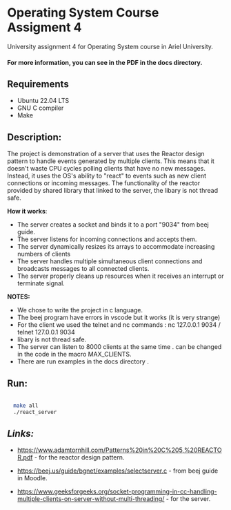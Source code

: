 # **Operating System Course Assigment 4**

University assignment 4 for Operating System course in Ariel University.


#### __For more information, you can see in the PDF in the docs directory__.

## **Requirements**
- Ubuntu 22.04 LTS
- GNU C compiler
- Make


## **Description:**
The project is demonstration of a server that uses the Reactor design pattern to handle events generated by multiple clients. This means that it doesn't waste CPU cycles polling clients that have no new messages. Instead, it uses the OS's ability to "react" to events such as new client connections or incoming messages. The functionality of the reactor provided by shared library that linked to the server, the libary is not thread safe.

**How it works**:

- The server creates a socket and binds it to a port "9034" from beej guide.
- The server listens for incoming connections and accepts them.
- The server dynamically resizes its arrays to accommodate increasing numbers of clients
- The server handles multiple simultaneous client connections and broadcasts messages to all connected clients.
- The server properly cleans up resources when it receives an interrupt or terminate signal.

**NOTES:**
- We chose to write the project in c language.
- The beej program have errors in vscode but it works (it is very strange)
- For the client we used the telnet and nc commands : nc 127.0.0.1 9034 / telnet 127.0.0.1 9034
- libary is not thread safe.
- The server  can listen to 8000 clients at the same time . can be changed in the code in the macro MAX_CLIENTS.
- There are run examples in the docs directory .



## **Run:**


```sh
  
  make all
  ./react_server
   ```

## *Links:*

* https://www.adamtornhill.com/Patterns%20in%20C%205,%20REACTOR.pdf - for the reactor design pattern.

* https://beej.us/guide/bgnet/examples/selectserver.c - from beej guide in Moodle.

* https://www.geeksforgeeks.org/socket-programming-in-cc-handling-multiple-clients-on-server-without-multi-threading/ - for the server.


